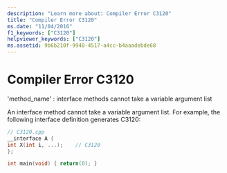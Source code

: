 ```yaml
---
description: "Learn more about: Compiler Error C3120"
title: "Compiler Error C3120"
ms.date: "11/04/2016"
f1_keywords: ["C3120"]
helpviewer_keywords: ["C3120"]
ms.assetid: 9b6b210f-9948-4517-a4cc-b4aaadebde68
---
```

# Compiler Error C3120

'method_name' : interface methods cannot take a variable argument list

An interface method cannot take a variable argument list. For example, the following interface definition generates C3120:

```cpp
// C3120.cpp
__interface A {
int X(int i, ...);    // C3120
};

int main(void) { return(0); }
```
